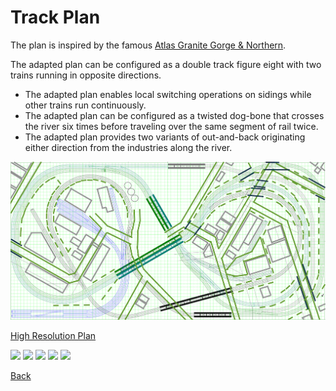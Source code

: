  # Track Plan
 
 The plan is inspired by the famous [Atlas Granite Gorge & Northern](https://www.modeltrainforum.com/picture.php?albumid=241&pictureid=2492). 
 
 The adapted plan can be configured as a double track figure eight with two trains running in opposite directions.
- The adapted plan enables local switching operations on sidings while other trains run continuously.
- The adapted plan can be configured as a twisted dog-bone that crosses the river six times before traveling over the same segment of rail twice.
- The adapted plan provides two variants of out-and-back originating either direction from the industries along the river.
  
![Plan](rev8s.png)

[High Resolution Plan](Rev8Blocks.pdf)

![](!IMG_1177a.png)
![](!IMG_1182a.png)
![](!IMG_1193.png)
![](!IMG_1200b.png)
![](!IMG_1214.png)

[Back](https://nscale4by8.github.io/nscale4x8/)
